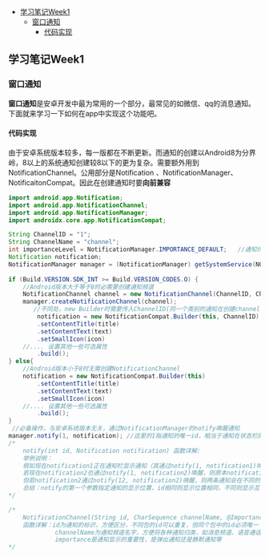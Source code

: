 - [学习笔记Week1](#学习笔记week1)
  - [窗口通知](#窗口通知)
    - [代码实现](#代码实现)


## 学习笔记Week1

###       窗口通知

​			**窗口通知**是安卓开发中最为常用的一个部分，最常见的如微信、qq的消息通知。下面就来学习一下如何在app中实现这个功能吧。

#### 		代码实现

​			由于安卓系统版本较多，每一版都在不断更新。而通知的创建以Android8为分界岭，8以上的系统通知创建较8以下的更为复杂。需要额外用到NotificationChannel。公用部分是Notification 、NotificationManager、NotificaitonCompat。因此在创建通知时要**向前兼容**

```java
import android.app.Notification;
import android.app.NotificationChannel;
import android.app.NotificationManager;
import androidx.core.app.NotificationCompat;

String ChannelID = "1";
String ChannelName = "channel";
int importanceLevel = NotificationManager.IMPORTANCE_DEFAULT;	//通知优先级
Notification notification;
NotificationManager manager = (NotificationManager) getSystemService(NOTIFICATION_SERVICE);
    
if (Build.VERSION.SDK_INT >= Build.VERSION_CODES.O) {	
    //Android版本大于等于8时必需要创建通知频道
    NotificationChannel channel = new NotificationChannel(ChannelID, ChannelName, importanceLevel);
    manager.createNotificationChannel(channel);
       //不同处，new Builder时需要传入ChannelID(同一个类别的通知在创建channel时传入的ID必须与Builder中的一致)
        notification = new NotificationCompat.Builder(this, ChannelID)
        .setContentTitle(title)
        .setContentText(text)
        .setSmallIcon(icon)
	//.... 设置其他一些可选属性
        .build();
} else{
    //Android版本小于8时无需创建NotificationChannel
    notification = new NotificationCompat.Builder(this)
        .setContentTitle(title)
        .setContentText(text)
        .setSmallIcon(icon)
	//.... 设置其他一些可选属性
        .build();
}
 //必备操作，与安卓系统版本无关，通过NotificationManager的notify唤醒通知
manager.notify(1, notification); //这里的1指通知的唯一id，相当于通知在状态栏的位置标识
/*
	notify(int id, Notification notification) 函数详解:
	举例说明：
	假如现在notification1正在通知栏显示通知（其通过notify(1, notification1)唤醒），
	若现在notification2也通过notify(1, notification2)唤醒，则原本notification1的位置会被notification2替代
	但若notification2通过notify(12, notification2)唤醒，则两条通知会在不同的地方显示，不会影响对方
	总结：notify的第一个参数指定通知的显示位置，id相同则显示位置相同，不同则显示互不影响
*/

/* 
	NotificationChannel(String id, CharSequence channelName, @Importance int importance)
	函数详解：id为通知的标识，方便区分，不同包的id可以重复，但同个包中的id必须唯一
	         channelName为通知频道名字，方便将各种通知归类，如消息频道、语音通话频道
	         importance是通知显示的重要性，是弹出通知还是静默通知等
*/






```

​			
